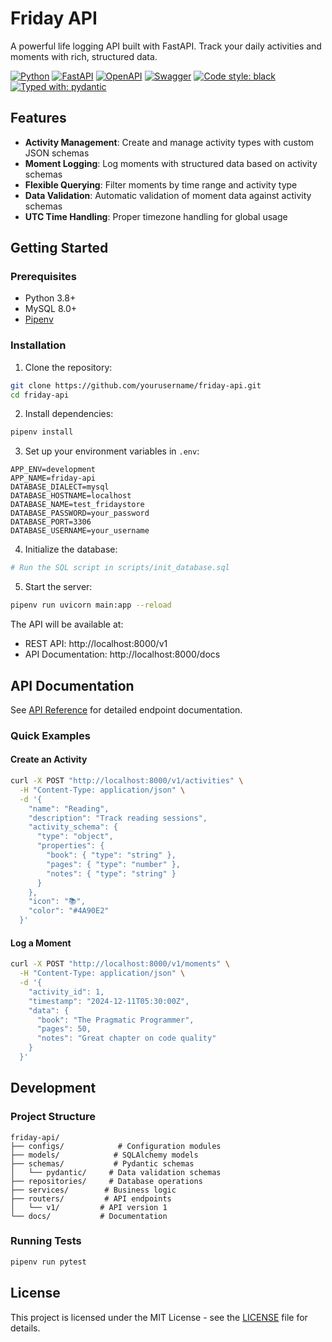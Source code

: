 # Friday API

A powerful life logging API built with FastAPI. Track your daily activities and moments with rich, structured data.

[![Python](https://img.shields.io/badge/python-3670A0?style=for-the-badge&logo=python&logoColor=ffdd54)](https://docs.python.org/3/)
[![FastAPI](https://img.shields.io/badge/FastAPI-005571?style=for-the-badge&logo=fastapi)](https://fastapi.tiangolo.com/)
[![OpenAPI](https://img.shields.io/badge/openapi-6BA539?style=for-the-badge&logo=openapi-initiative&logoColor=fff)](https://www.openapis.org/)
[![Swagger](https://img.shields.io/badge/-Swagger-%23Clojure?style=for-the-badge&logo=swagger&logoColor=white)](https://swagger.io/)
[![Code style: black](https://img.shields.io/badge/code%20style-black-000000.svg?style=for-the-badge)](https://black.readthedocs.io/en/stable/)
[![Typed with: pydantic](https://img.shields.io/badge/typed%20with-pydantic-BA600F.svg?style=for-the-badge)](https://docs.pydantic.dev/)

## Features

- **Activity Management**: Create and manage activity types with custom JSON schemas
- **Moment Logging**: Log moments with structured data based on activity schemas
- **Flexible Querying**: Filter moments by time range and activity type
- **Data Validation**: Automatic validation of moment data against activity schemas
- **UTC Time Handling**: Proper timezone handling for global usage

## Getting Started

### Prerequisites

- Python 3.8+
- MySQL 8.0+
- [Pipenv](https://pipenv.pypa.io/en/latest/)

### Installation

1. Clone the repository:
```bash
git clone https://github.com/yourusername/friday-api.git
cd friday-api
```

2. Install dependencies:
```bash
pipenv install
```

3. Set up your environment variables in `.env`:
```env
APP_ENV=development
APP_NAME=friday-api
DATABASE_DIALECT=mysql
DATABASE_HOSTNAME=localhost
DATABASE_NAME=test_fridaystore
DATABASE_PASSWORD=your_password
DATABASE_PORT=3306
DATABASE_USERNAME=your_username
```

4. Initialize the database:
```bash
# Run the SQL script in scripts/init_database.sql
```

5. Start the server:
```bash
pipenv run uvicorn main:app --reload
```

The API will be available at:
- REST API: http://localhost:8000/v1
- API Documentation: http://localhost:8000/docs

## API Documentation

See [API Reference](docs/api-reference.md) for detailed endpoint documentation.

### Quick Examples

#### Create an Activity
```bash
curl -X POST "http://localhost:8000/v1/activities" \
  -H "Content-Type: application/json" \
  -d '{
    "name": "Reading",
    "description": "Track reading sessions",
    "activity_schema": {
      "type": "object",
      "properties": {
        "book": { "type": "string" },
        "pages": { "type": "number" },
        "notes": { "type": "string" }
      }
    },
    "icon": "📚",
    "color": "#4A90E2"
  }'
```

#### Log a Moment
```bash
curl -X POST "http://localhost:8000/v1/moments" \
  -H "Content-Type: application/json" \
  -d '{
    "activity_id": 1,
    "timestamp": "2024-12-11T05:30:00Z",
    "data": {
      "book": "The Pragmatic Programmer",
      "pages": 50,
      "notes": "Great chapter on code quality"
    }
  }'
```

## Development

### Project Structure
```
friday-api/
├── configs/            # Configuration modules
├── models/            # SQLAlchemy models
├── schemas/           # Pydantic schemas
│   └── pydantic/     # Data validation schemas
├── repositories/     # Database operations
├── services/        # Business logic
├── routers/         # API endpoints
│   └── v1/         # API version 1
└── docs/           # Documentation
```

### Running Tests
```bash
pipenv run pytest
```

## License

This project is licensed under the MIT License - see the [LICENSE](LICENSE) file for details.
